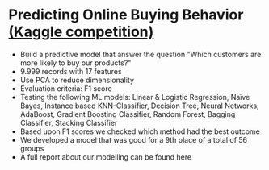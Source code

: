 # Predicting Online Buying Behavior [(Kaggle competition)](https://www.kaggle.com/c/techscape-ecommerce/leaderboard?tab=public)




* Build a predictive model that answer the question "Which customers are more likely to buy our products?"
* 9.999 records with 17 features
* Use PCA to reduce dimensionality 
* Evaluation criteria: F1 score
* Testing the following ML models: Linear & Logistic Regression, Naïve Bayes, Instance based KNN-Classifier, Decision Tree, Neural Networks, AdaBoost, Gradient Boosting Classifier, Random Forest, Bagging Classifier, Stacking Classifier
* Based upon F1 scores we checked which method had the best outcome
* We developed a model that was good for a 9th place of a total of 56 groups
* A full report about our modelling can be found here
